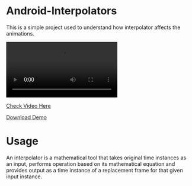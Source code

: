 # Android-Interpolators
This is a simple project used to understand how interpolator affects the animations.


![Check Video Here](https://firebasestorage.googleapis.com/v0/b/englsih-with-pictures.appspot.com/o/Github%20Projects%2Finterpolators.mp4?alt=media&token=1ee85bce-f5f4-47a7-afda-43f24d0e50cd)

[Check Video Here](https://firebasestorage.googleapis.com/v0/b/englsih-with-pictures.appspot.com/o/Github%20Projects%2Finterpolators.mp4?alt=media&token=1ee85bce-f5f4-47a7-afda-43f24d0e50cd)

[Download Demo](https://github.com/shubhamsoni00000/Android-Interpolators/blob/master/app-debug.apk)


# Usage

An interpolator is a mathematical tool that takes original time instances as an input, performs operation based on its mathematical equation and provides output as a time instance of a replacement frame for that given input instance.